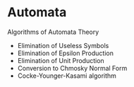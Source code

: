 # Automata
Algorithms of Automata Theory
- Elimination of Useless Symbols
- Elimination of Epsilon Production
- Elimination of Unit Production
- Conversion to Chmosky Normal Form
- Cocke-Younger-Kasami algorithm
